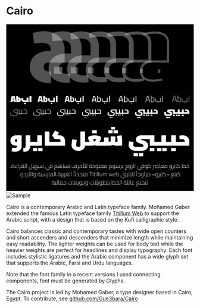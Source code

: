 # Cairo

![Sample](documentation/sample.png)
![Sample](documentation/Cairovf.gif)

Cairo is a contemporary Arabic and Latin typeface family. 
Mohamed Gaber extended the famous Latin typeface family [Titillum Web](https://www.google.com/fonts/specimen/Titillium+Web) to support the Arabic script, with a design that is based on the Kufi calligraphic style. 

Cairo balances classic and contemporary tastes with wide open counters and short ascenders and descenders that minimize length while maintaining easy readability. 
The lighter weights can be used for body text while the heavier weights are perfect for headlines and display typography. 
Each font includes stylistic ligatures and the Arabic component has a wide glyph set that supports the Arabic, Farsi and Urdu languages.

Note that the font family in a recent versions I used connecting components, font must be generated by Glyphs.

The Cairo project is led by Mohamed Gaber, a type designer based in Cairo, Egypt. 
To contribute, see [github.com/Gue3bara/Cairo](https://github.com/Gue3bara/Cairo)
